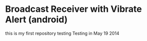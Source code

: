 Broadcast Receiver with Vibrate Alert (android)
==========
this is my first repository testing
Testing in May 19 2014
